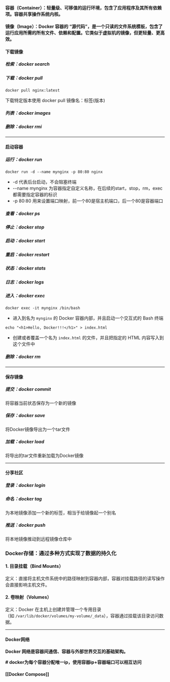 #### 容器（Container）：轻量级、可移值的运行环境，包含了应用程序及其所有依赖项。容器共享操作系统内核。
#### 镜像（Image）：Docker 容器的 “源代码”，是一个只读的文件系统模板，包含了运行应用所需的所有文件、依赖和配置。它类似于虚拟机的镜像，但更轻量、更高效。

#### 下载镜像
##### 检索：docker search
##### 下载：docker pull
```shell
docker pull nginx:latest
```
下载特定版本使用 docker pull 镜像名：标签(版本)
##### 列表：docker images
##### 删除：docker rmi

---
#### 启动容器
##### 运行：docker run
```Shell
docker run -d --name mynginx -p 80:80 nginx
```
- -d 代表后台启动，不会阻塞终端
- --name mynginx 为容器指定自定义名称，在后续的start，stop，rm，exec都需要指定容器的标识
- -p 80:80 用来设置端口映射，前一个80是宿主机端口，后一个80是容器端口
##### 查看：docker ps 
##### 停止：docker stop 
##### 启动：docker start
##### 重启：docker restart
##### 状态：docker stats 
##### 日志：docker logs
##### 进入：docker exec
``` Shell
docker exec -it mynginx /bin/bash
```
- 进入到名为 `mynginx` 的 Docker 容器内部，并且启动一个交互式的 Bash 终端
``` Shell
echo "<h1>Hello, Docker!!!</h1>" > index.html 
```
- 创建或者覆盖一个名为 `index.html` 的文件，并且把指定的 HTML 内容写入到这个文件中

##### 删除：docker rm
---
#### 保存镜像
##### 提交：docker commit
将容器当前状态保存为一个新的镜像
##### 保存：docker save
将Docker镜像导出为一个tar文件
##### 加载：docker load
将导出的tar文件重新加载为Docker镜像

---
#### 分享社区
##### 登录：docker login
##### 命名：docker tag
为本地镜像添加一个新的标签，相当于给镜像起一个别名
##### 推送：docker push
将本地镜像推动到远程镜像仓库中

### Docker存储：通过多种方式实现了数据的持久化
#### 1. 目录挂载（Bind Mounts）
定义：直接将主机文件系统中的路径映射到容器内部，容器对挂载路径的读写操作会直接影响主机文件。
#### 2. 卷映射（Volumes）
定义：Docker 在主机上创建并管理一个专用目录（如 `/var/lib/docker/volumes/my-volume/_data`），容器通过挂载该目录访问数据。

---
#### Docker网络
**Docker 网络是容器间通信、容器与外部世界交互的基础架构。**

**# docker为每个容器分配唯一ip，使用容器ip+容器端口可以相互访问**

#### [[Docker Compose]]
